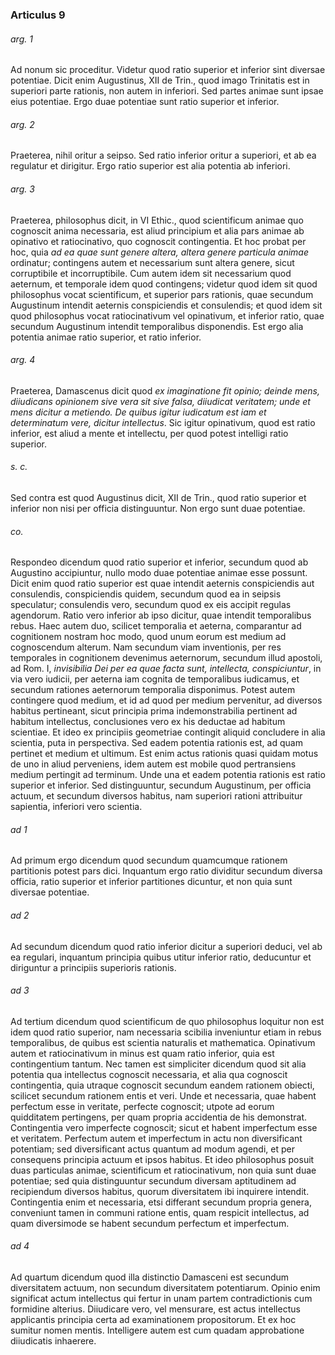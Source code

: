 ### Articulus 9

###### arg. 1
Ad nonum sic proceditur. Videtur quod ratio superior et inferior sint diversae potentiae. Dicit enim Augustinus, XII de Trin., quod imago Trinitatis est in superiori parte rationis, non autem in inferiori. Sed partes animae sunt ipsae eius potentiae. Ergo duae potentiae sunt ratio superior et inferior.

###### arg. 2
Praeterea, nihil oritur a seipso. Sed ratio inferior oritur a superiori, et ab ea regulatur et dirigitur. Ergo ratio superior est alia potentia ab inferiori.

###### arg. 3
Praeterea, philosophus dicit, in VI Ethic., quod scientificum animae quo cognoscit anima necessaria, est aliud principium et alia pars animae ab opinativo et ratiocinativo, quo cognoscit contingentia. Et hoc probat per hoc, quia *ad ea quae sunt genere altera, altera genere particula animae* ordinatur; contingens autem et necessarium sunt altera genere, sicut corruptibile et incorruptibile. Cum autem idem sit necessarium quod aeternum, et temporale idem quod contingens; videtur quod idem sit quod philosophus vocat scientificum, et superior pars rationis, quae secundum Augustinum intendit aeternis conspiciendis et consulendis; et quod idem sit quod philosophus vocat ratiocinativum vel opinativum, et inferior ratio, quae secundum Augustinum intendit temporalibus disponendis. Est ergo alia potentia animae ratio superior, et ratio inferior.

###### arg. 4
Praeterea, Damascenus dicit quod *ex imaginatione fit opinio; deinde mens, diiudicans opinionem sive vera sit sive falsa, diiudicat veritatem; unde et mens dicitur a metiendo. De quibus igitur iudicatum est iam et determinatum vere, dicitur intellectus*. Sic igitur opinativum, quod est ratio inferior, est aliud a mente et intellectu, per quod potest intelligi ratio superior.

###### s. c.
Sed contra est quod Augustinus dicit, XII de Trin., quod ratio superior et inferior non nisi per officia distinguuntur. Non ergo sunt duae potentiae.

###### co.
Respondeo dicendum quod ratio superior et inferior, secundum quod ab Augustino accipiuntur, nullo modo duae potentiae animae esse possunt. Dicit enim quod ratio superior est quae intendit aeternis conspiciendis aut consulendis, conspiciendis quidem, secundum quod ea in seipsis speculatur; consulendis vero, secundum quod ex eis accipit regulas agendorum. Ratio vero inferior ab ipso dicitur, quae intendit temporalibus rebus. Haec autem duo, scilicet temporalia et aeterna, comparantur ad cognitionem nostram hoc modo, quod unum eorum est medium ad cognoscendum alterum. Nam secundum viam inventionis, per res temporales in cognitionem devenimus aeternorum, secundum illud apostoli, ad Rom. I, *invisibilia Dei per ea quae facta sunt, intellecta, conspiciuntur*, in via vero iudicii, per aeterna iam cognita de temporalibus iudicamus, et secundum rationes aeternorum temporalia disponimus. Potest autem contingere quod medium, et id ad quod per medium pervenitur, ad diversos habitus pertineant, sicut principia prima indemonstrabilia pertinent ad habitum intellectus, conclusiones vero ex his deductae ad habitum scientiae. Et ideo ex principiis geometriae contingit aliquid concludere in alia scientia, puta in perspectiva. Sed eadem potentia rationis est, ad quam pertinet et medium et ultimum. Est enim actus rationis quasi quidam motus de uno in aliud perveniens, idem autem est mobile quod pertransiens medium pertingit ad terminum. Unde una et eadem potentia rationis est ratio superior et inferior. Sed distinguuntur, secundum Augustinum, per officia actuum, et secundum diversos habitus, nam superiori rationi attribuitur sapientia, inferiori vero scientia.

###### ad 1
Ad primum ergo dicendum quod secundum quamcumque rationem partitionis potest pars dici. Inquantum ergo ratio dividitur secundum diversa officia, ratio superior et inferior partitiones dicuntur, et non quia sunt diversae potentiae.

###### ad 2
Ad secundum dicendum quod ratio inferior dicitur a superiori deduci, vel ab ea regulari, inquantum principia quibus utitur inferior ratio, deducuntur et diriguntur a principiis superioris rationis.

###### ad 3
Ad tertium dicendum quod scientificum de quo philosophus loquitur non est idem quod ratio superior, nam necessaria scibilia inveniuntur etiam in rebus temporalibus, de quibus est scientia naturalis et mathematica. Opinativum autem et ratiocinativum in minus est quam ratio inferior, quia est contingentium tantum. Nec tamen est simpliciter dicendum quod sit alia potentia qua intellectus cognoscit necessaria, et alia qua cognoscit contingentia, quia utraque cognoscit secundum eandem rationem obiecti, scilicet secundum rationem entis et veri. Unde et necessaria, quae habent perfectum esse in veritate, perfecte cognoscit; utpote ad eorum quidditatem pertingens, per quam propria accidentia de his demonstrat. Contingentia vero imperfecte cognoscit; sicut et habent imperfectum esse et veritatem. Perfectum autem et imperfectum in actu non diversificant potentiam; sed diversificant actus quantum ad modum agendi, et per consequens principia actuum et ipsos habitus. Et ideo philosophus posuit duas particulas animae, scientificum et ratiocinativum, non quia sunt duae potentiae; sed quia distinguuntur secundum diversam aptitudinem ad recipiendum diversos habitus, quorum diversitatem ibi inquirere intendit. Contingentia enim et necessaria, etsi differant secundum propria genera, conveniunt tamen in communi ratione entis, quam respicit intellectus, ad quam diversimode se habent secundum perfectum et imperfectum.

###### ad 4
Ad quartum dicendum quod illa distinctio Damasceni est secundum diversitatem actuum, non secundum diversitatem potentiarum. Opinio enim significat actum intellectus qui fertur in unam partem contradictionis cum formidine alterius. Diiudicare vero, vel mensurare, est actus intellectus applicantis principia certa ad examinationem propositorum. Et ex hoc sumitur nomen mentis. Intelligere autem est cum quadam approbatione diiudicatis inhaerere.

